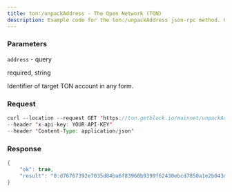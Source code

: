 ```yaml
---
title: ton:/unpackAddress - The Open Network (TON)
description: Example code for the ton:/unpackAddress json-rpc method. Сomplete guide on how to use ton:/unpackAddress json-rpc in GetBlock.io Web3 documentation.
---
```


### Parameters


`address` - query

required, string

Identifier of target TON account in any form.

### Request

``` java
curl --location --request GET 'https://ton.getblock.io/mainnet/unpackAddress?address=EQDXZ2c5LnA12Eum-DlguTmfYkMOvNeFCh4rBD0tgmwjcFI-' 
--header 'x-api-key: YOUR-API-KEY' 
--header 'Content-Type: application/json'
```

###  Response

``` java
{
    "ok": true,
    "result": "0:d76767392e7035d84ba6f83960b9399f62430ebcd7850a1e2b043d2d826c2370"
}
```


